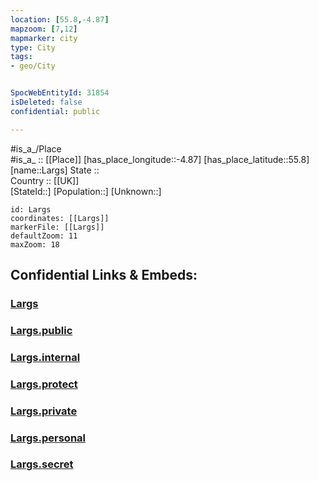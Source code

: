 ```yaml
---
location: [55.8,-4.87] 
mapzoom: [7,12] 
mapmarker: city 
type: City
tags:
- geo/City


SpocWebEntityId: 31854
isDeleted: false
confidential: public

---
```

#is_a_/Place  
#is_a_ :: [[Place]] 
[has_place_longitude::-4.87] 
[has_place_latitude::55.8] 
[name::Largs] 
State ::  
Country :: [[UK]]  
[StateId::] 
[Population::] 
[Unknown::] 


```leaflet
id: Largs
coordinates: [[Largs]] 
markerFile: [[Largs]] 
defaultZoom: 11 
maxZoom: 18
```


## Confidential Links & Embeds: 

### [Largs](/_Standards/Earth/Continent/Europe/Europe~North/UK/Scotland/counties~Scotland/Ayshire~North/cities~Ayshire~North/Largs.md) 

### [Largs.public](/_public/Earth/Continent/Europe/Europe~North/UK/Scotland/counties~Scotland/Ayshire~North/cities~Ayshire~North/Largs.public.md) 

### [Largs.internal](/_internal/Earth/Continent/Europe/Europe~North/UK/Scotland/counties~Scotland/Ayshire~North/cities~Ayshire~North/Largs.internal.md) 

### [Largs.protect](/_protect/Earth/Continent/Europe/Europe~North/UK/Scotland/counties~Scotland/Ayshire~North/cities~Ayshire~North/Largs.protect.md) 

### [Largs.private](/_private/Earth/Continent/Europe/Europe~North/UK/Scotland/counties~Scotland/Ayshire~North/cities~Ayshire~North/Largs.private.md) 

### [Largs.personal](/_personal/Earth/Continent/Europe/Europe~North/UK/Scotland/counties~Scotland/Ayshire~North/cities~Ayshire~North/Largs.personal.md) 

### [Largs.secret](/_secret/Earth/Continent/Europe/Europe~North/UK/Scotland/counties~Scotland/Ayshire~North/cities~Ayshire~North/Largs.secret.md)

